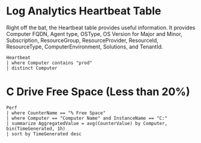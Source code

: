 # Log Analytics Heartbeat Table

Right off the bat, the Heartbeat table provides useful information. It provides Computer FQDN, Agent type, OSType, OS Version for Major and Minor, Subscription, ResourceGroup, ResourceProvider, ResourceId, ResourceType, ComputerEnvironment, Solutions, and TenantId.

    Heartbeat 
    | where Computer contains "prod" 
    | distinct Computer

# C Drive Free Space (Less than 20%)

    Perf
    | where CounterName == "% Free Space"
    | where Computer == "Computer Name" and InstanceName == "C:" 
    | summarize AggregatedValue = avg(CounterValue) by Computer, bin(TimeGenerated, 1h)
    | sort by TimeGenerated desc

